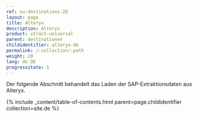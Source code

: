 ```yaml
---
ref: xu-destinations-20
layout: page
title: Alteryx
description: Alteryx
product: xtract-universal
parent: destinationen
childidentifier: alteryx-de
permalink: /:collection/:path
weight: 20
lang: de_DE
progressstate: 5
---
```


Der folgende Abschnitt behandelt das Laden der SAP-Extraktionsdaten aus Alteryx.

{% include _content/table-of-contents.html parent=page.childidentifier collection=site.de %}